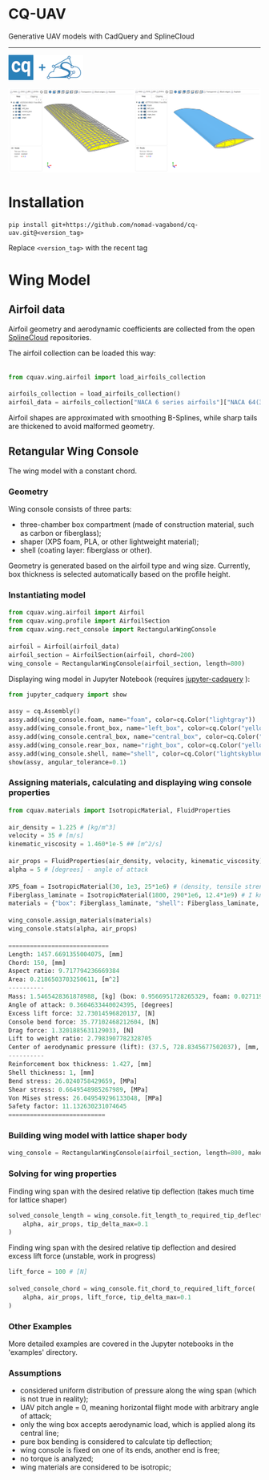 # CQ-UAV

Generative UAV models with CadQuery and SplineCloud

---

![CadQuery](./docs/img/cq-plus-sc.png)

![CQ-UAV](./docs/img/rect_wing_preview.png)


# Installation

```
pip install git+https://github.com/nomad-vagabond/cq-uav.git@<version_tag>
```
Replace `<version_tag>` with the recent tag


# Wing Model


## Airfoil data

Airfoil geometry and aerodynamic coefficients are collected from the open [SplineCloud](https://splinecloud.com/explore/) repositories.

The airfoil collection can be loaded this way:

```python

from cquav.wing.airfoil import load_airfoils_collection

airfoils_collection = load_airfoils_collection()
airfoil_data = airfoils_collection["NACA 6 series airfoils"]["NACA 64(3)-218 (naca643218-il)"]
```

Airfoil shapes are approximated with smoothing B-Splines, while sharp tails are thickened to avoid malformed geometry.

## Retangular Wing Console

The wing model with a constant chord.

### Geometry

Wing console consists of three parts:

- three-chamber box compartment (made of construction material, such as carbon or fiberglass);
- shaper (XPS foam, PLA, or other lightweight material);
- shell (coating layer: fiberglass or other).

Geometry is generated based on the airfoil type and wing size.
Currently, box thickness is selected automatically based on the profile height.

### Instantiating model

```python
from cquav.wing.airfoil import Airfoil
from cquav.wing.profile import AirfoilSection
from cquav.wing.rect_console import RectangularWingConsole

airfoil = Airfoil(airfoil_data)
airfoil_section = AirfoilSection(airfoil, chord=200)
wing_console = RectangularWingConsole(airfoil_section, length=800)
```

Displaying wing model in Jupyter Notebook (requires [jupyter-cadquery](https://github.com/bernhard-42/jupyter-cadquery) ):

```python
from jupyter_cadquery import show

assy = cq.Assembly()
assy.add(wing_console.foam, name="foam", color=cq.Color("lightgray"))
assy.add(wing_console.front_box, name="left_box", color=cq.Color("yellow"))
assy.add(wing_console.central_box, name="central_box", color=cq.Color("yellow"))
assy.add(wing_console.rear_box, name="right_box", color=cq.Color("yellow"))
assy.add(wing_console.shell, name="shell", color=cq.Color("lightskyblue2"))
show(assy, angular_tolerance=0.1)
```

### Assigning materials, calculating and displaying wing console properties

```python
from cquav.materials import IsotropicMaterial, FluidProperties

air_density = 1.225 # [kg/m^3]
velocity = 35 # [m/s]
kinematic_viscosity = 1.460*1e-5 ## [m^2/s]

air_props = FluidProperties(air_density, velocity, kinematic_viscosity)
alpha = 5 # [degrees] - angle of attack

XPS_foam = IsotropicMaterial(30, 1e3, 25*1e6) # (density, tensile strength, tensile modulus)
Fiberglass_laminate = IsotropicMaterial(1800, 290*1e6, 12.4*1e9) # I know it is not isotropic - just another assumption )
materials = {"box": Fiberglass_laminate, "shell": Fiberglass_laminate, "foam": XPS_foam}

wing_console.assign_materials(materials)
wing_console.stats(alpha, air_props)

============================
Length: 1457.6691355004075, [mm]
Chord: 150, [mm]
Aspect ratio: 9.717794236669384
Area: 0.2186503703250611, [m^2]
----------
Mass: 1.5465428361878988, [kg] (box: 0.9566951728265329, foam: 0.027119495312970882, shell: 0.562728168048395)
Angle of attack: 0.3604633440024395, [degrees]
Excess lift force: 32.73014596820137, [N]
Console bend force: 35.77102468212604, [N]
Drag force: 1.3201885631129033, [N]
Lift to weight ratio: 2.7983907782328705
Center of aerodynamic pressure (lift): (37.5, 728.8345677502037), [mm, mm]
----------
Reinforcement box thickness: 1.427, [mm]
Shell thickness: 1, [mm]
Bend stress: 26.0240758429659, [MPa]
Shear stress: 0.6649548985267989, [MPa]
Von Mises stress: 26.049549296133048, [MPa]
Safety factor: 11.132630231074645
===========================
```

### Building wing model with lattice shaper body

```python
wing_console = RectangularWingConsole(airfoil_section, length=800, make_lattice=True)
```

### Solving for wing properties

Finding wing span with the desired relative tip deflection (takes much time for lattice shaper)

```python
solved_console_length = wing_console.fit_length_to_required_tip_deflection(
    alpha, air_props, tip_delta_max=0.1
)
```

Finding wing span with the desired relative tip deflection and desired excess lift force (unstable, work in progress)

```python
lift_force = 100 # [N]

solved_console_chord = wing_console.fit_chord_to_required_lift_force(
    alpha, air_props, lift_force, tip_delta_max=0.1
)
```

### Other Examples

More detailed examples are covered in the Jupyter notebooks in the 'examples' directory.

### Assumptions
- considered uniform distribution of pressure along the wing span (which is not true in reality);
- UAV pitch angle = 0, meaning horizontal flight mode with arbitrary angle of attack;
- only the wing box accepts aerodynamic load, which is applied along its central line;
- pure box bending is considered to calculate tip deflection;
- wing console is fixed on one of its ends, another end is free;
- no torque is analyzed;
- wing materials are considered to be isotropic;
